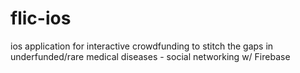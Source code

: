 # flic-ios
ios application for interactive crowdfunding to stitch the gaps in underfunded/rare medical diseases - social networking w/ Firebase
